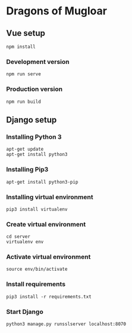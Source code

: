 # Dragons of Mugloar

## Vue setup
```
npm install
```

### Development version
```
npm run serve
```

### Production version
```
npm run build
```

## Django setup

### Installing Python 3
```
apt-get update
apt-get install python3 
```
### Installing Pip3
```
apt-get install python3-pip
```
### Installing virtual environment
```
pip3 install virtualenv
```
### Create virtual environment
```
cd server
virtualenv env
```

### Activate virtual environment
```
source env/bin/activate
```

### Install requirements
```
pip3 install -r requirements.txt
```

### Start Django
```
python3 manage.py runsslserver localhost:8070
```
